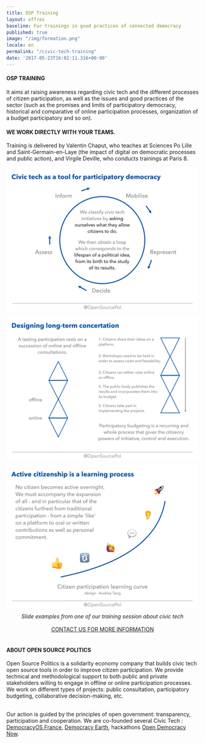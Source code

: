 ```yaml
---
title: OSP Training
layout: offres
baseline: For trainings in good practices of connected democracy
published: true
image: "/img/formation.png"
locale: en
permalink: "/civic-tech-training"
date: '2017-05-23T16:02:11.316+00:00'
---
```


#### OSP TRAINING
It aims at raising awareness regarding civic tech and the different processes of citizen participation, as well as the issues and good practices of the sector (such as the promises and limits of participatory democracy, historical and comparative of online participation processes, organization of a budget participatory and so on).

#### WE WORK DIRECTLY WITH YOUR TEAMS.

Training is delivered by Valentin Chaput, who teaches at Sciences Po Lille and Saint-Germain-en-Laye (the impact of digital on democratic processes and public action), and Virgile Deville, who conducts trainings at Paris 8.

<div class = "row">

<div class = "col-sm-4"><a href ="{{ site.baseurl }}/blog-en/democracy_an_ongoing_process/"><img src = "img/products/formation/en/demo-1.jpg" class = "img-thumbnail" style = "margin-right:7px;margin-bottom: 8px;" alt = "Slide examples from one of our training session about civic tech"></a></div>
<div class = "col-sm-4"><a href ="{{ site.baseurl }}/blog-en/democracy_an_ongoing_process/"><img src = "img/products/formation/en/demo-2.jpg" class = "img-thumbnail" style = "margin-right:7px;margin-bottom: 8px;" alt = "Slide examples from one of our training session about civic tech"></a></div>
<div class = "col-sm-4"><a href ="{{ site.baseurl }}/blog-en/democracy_an_ongoing_process/"><img src = "img/products/formation/en/demo-3.jpg" class = "img-thumbnail" style = "margin-bottom: 8px;" alt = "Slide examples from one of our training session about civic tech"></a></div>
</div>
<center><i>Slide examples from one of our training session about civic tech</i></center>
<br>

<center><a href="{{ site.baseurl }}/fr/accueil#contact" class="btn btn-primary">CONTACT US FOR MORE INFORMATION</a></center>

<br>
<div class="well">
<h4>ABOUT OPEN SOURCE POLITICS</h4>

Open Source Politics is a solidarity economy company that builds civic tech open source tools in order to improve citizen participation. We provide technical and methodological support to both public and private stakeholders willing to engage in offline or online participation processes. We work on different types of projects: public consultation, participatory budgeting, collaborative decision-making, etc.

<br>
Our action is guided by the principles of open government: transparency, participation and cooperation. We are co-founded several Civic Tech : <a href="http://democracyos.eu" target="blank">DemocracyOS France</a>, <a href="http://democracy.earth" target="blank">Democracy Earth</a>, hackathons <a href="http://opendemocracynow.net" target="blank">Open Democracy Now</a>. 
</div>  
